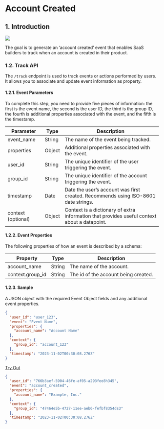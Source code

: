 # Account Created

## 1. Introduction

![](/img/docs/events/account_created.png)

The goal is to generate an ‘account created’ event that enables SaaS builders to track when an account is created in their product.

### 1.2. Track API

The `/track` endpoint is used to track events or actions performed by users. It allows you to associate and update event information as property.

#### 1.2.1. Event Parameters

To complete this step, you need to provide five pieces of information: the first is the event name, the second is the user ID, the third is the group ID, the fourth is additional properties associated with the event, and the fifth is the timestamp.

| Parameter   | Type   | Description                                           |
|-------------|--------|-------------------------------------------------------|
| event_name  | String | The name of the event being tracked.                  |
| properties  | Object | Additional properties associated with the event.       |
| user_id     | String | The unique identifier of the user triggering the event. |
| group_id    | String | The unique identifier of the account triggering the event. |
| timestamp   | Date   | Date the user’s account was first created. Recommends using ISO-8601 date strings. |
| context (optional) | Object | Context is a dictionary of extra information that provides useful context about a datapoint. |

#### 1.2.2. Event Properties

The following properties of how an event is described by a schema:

| Property          | Type   | Description                                  |
|-------------------|--------|----------------------------------------------|
| account_name      | String | The name of the account.                    |
| context.group_id  | String | The id of the account being created.        |

#### 1.2.3. Sample

A JSON object with the required Event Object fields and any additional event properties.

```json
{
  "user_id": "user_123",
  "event": "Event Name",
  "properties": {
    "account_name": "Account Name"
  },
  "context": {
    "group_id": "account_123"
  },
  "timestamp": "2023-11-02T00:30:08.276Z"
}
```

[Try Out](../../../../../integrate/public_apis/track)

```json
{
  "user_id": "766b3aef-5904-46fe-af05-a293fee8h345",
  "event": "account_created",
  "properties": {
    "account_name": "Example, Inc."
  },
  "context": {
    "group_id": "47464e5b-4727-11ee-aeb6-fefbf8354ds3"
  },
  "timestamp": "2023-11-02T00:30:08.276Z"
}
```
